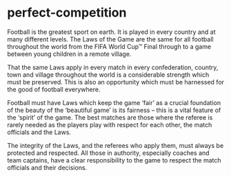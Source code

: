# perfect-competition
Football is the greatest sport on earth. It is played in every country and at many different levels. The Laws of the Game are the same for all football throughout the world from the FIFA World Cup™ Final through to a game between young children in a remote village.

That the same Laws apply in every match in every confederation, country, town and village throughout the world is a considerable strength which must be preserved. This is also an opportunity which must be harnessed for the good of football everywhere.  

Football must have Laws which keep the game ‘fair’ as a crucial foundation of the beauty of the ‘beautiful game’ is its fairness – this is a vital feature of the ‘spirit’ of the game. The best matches are those where the referee is rarely needed as the players play with respect for each other, the match officials and the Laws.

The integrity of the Laws, and the referees who apply them, must always be protected and respected. All those in authority, especially coaches and team captains, have a clear responsibility to the game to respect the match officials and their decisions.
